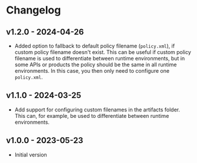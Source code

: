 # Changelog
## v1.2.0 - 2024-04-26
* Added option to fallback to default policy filename (`policy.xml`), if custom policy filename doesn't exist. This can be useful if custom policy filename is used to differentiate between runtime environments, but in some APIs or products the policy should be the same in all runtime environments. In this case, you then only need to configure one `policy.xml`.

## v1.1.0 - 2024-03-25
* Add support for configuring custom filenames in the artifacts folder. This can, for example, be used to differentiate between runtime environments.

## v1.0.0 - 2023-05-23
* Initial version